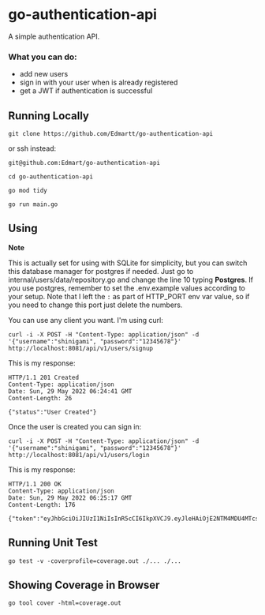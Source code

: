 # go-authentication-api

A simple authentication API.

### What you can do:
- add new users
- sign in with your user when is already registered
- get a JWT if authentication is successful

## Running Locally

```
git clone https://github.com/Edmartt/go-authentication-api
```


or ssh instead:


```
git@github.com:Edmart/go-authentication-api
```


```
cd go-authentication-api
```

```
go mod tidy
```

```
go run main.go
```


## Using

**Note**

This is actually set for using with SQLite for simplicity, but you can switch this database manager for postgres if needed. Just go to internal/users/data/repository.go and change the line 10 typing **Postgres**. If you use postgres, remember to set the .env.example values according to your setup. Note that I left the `:` as part of HTTP_PORT env var value, so if you need to change this port just delete the numbers.

You can use any client you want. I'm using curl:

```
curl -i -X POST -H "Content-Type: application/json" -d '{"username":"shinigami", "password":"12345678"}' http://localhost:8081/api/v1/users/signup
```

This is my response:

```
HTTP/1.1 201 Created
Content-Type: application/json
Date: Sun, 29 May 2022 06:24:41 GMT
Content-Length: 26

{"status":"User Created"}
```

Once the user is created you can sign in:

```
curl -i -X POST -H "Content-Type: application/json" -d '{"username":"shinigami", "password":"12345678"}' http://localhost:8081/api/v1/users/login
```

This is my response:

```
HTTP/1.1 200 OK
Content-Type: application/json
Date: Sun, 29 May 2022 06:25:17 GMT
Content-Length: 176

{"token":"eyJhbGciOiJIUzI1NiIsInR5cCI6IkpXVCJ9.eyJleHAiOjE2NTM4MDU4MTcsImlzcyI6IlNhbSBTZXBpb2wiLCJBdHRyaWJ1dGUiOiJzaGluaWdhbWkifQ.CdEL0FqZxOHAit5C6zfpcX2HuhLESDpwcKQSzlowm2s"}
```

## Running Unit Test

```
go test -v -coverprofile=coverage.out ./... ./...
```


## Showing Coverage in Browser

```
go tool cover -html=coverage.out
```
